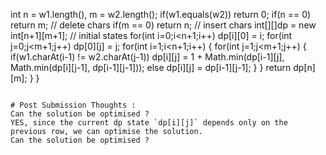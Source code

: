 int n = w1.length(), m = w2.length();
if(w1.equals(w2)) return 0;
if(n == 0) return m; // delete chars
if(m == 0) return n; // insert chars
int[][]dp = new int[n+1][m+1];
// initial states
for(int i=0;i<n+1;i++)
dp[i][0] = i;
for(int j=0;j<m+1;j++)
dp[0][j] = j;
for(int i=1;i<n+1;i++) {
for(int j=1;j<m+1;j++) {
if(w1.charAt(i-1) != w2.charAt(j-1))
dp[i][j] = 1 + Math.min(dp[i-1][j], Math.min(dp[i][j-1], dp[i-1][j-1]));
else dp[i][j] = dp[i-1][j-1];
}
}
return dp[n][m];
}
}
```
​
# Post Submission Thoughts :
Can the solution be optimised ?
YES, since the current dp state `dp[i][j]` depends only on the previous row, we can optimise the solution.
Can the solution be optimised ?